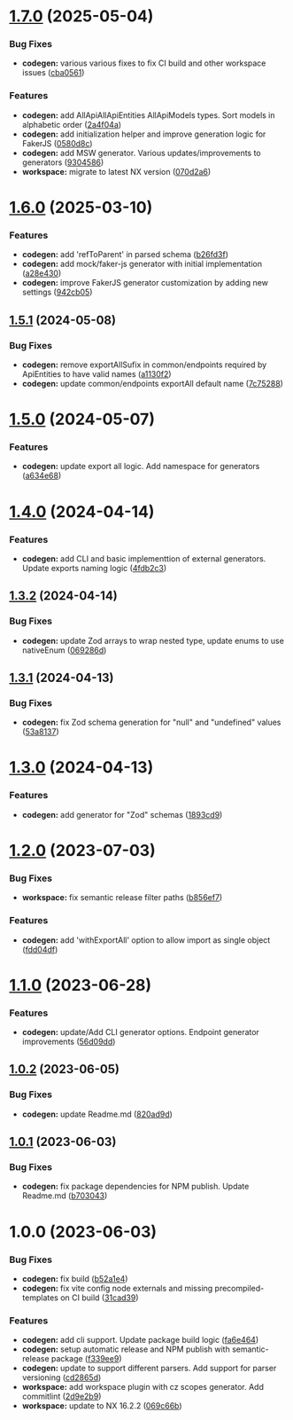 # [1.7.0](https://github.com/ossts/mono/compare/@ossts/codegen-v1.6.0...@ossts/codegen-v1.7.0) (2025-05-04)


### Bug Fixes

* **codegen:** various various fixes to fix CI build and other workspace issues ([cba0561](https://github.com/ossts/mono/commit/cba0561a0cf63a4cc7e0d84c98a8961673131514))


### Features

* **codegen:** add AllApiAllApiEntities AllApiModels types. Sort models in alphabetic order ([2a4f04a](https://github.com/ossts/mono/commit/2a4f04a72b51214409b66623aa868cdc82470032))
* **codegen:** add initialization helper and improve generation logic for FakerJS ([0580d8c](https://github.com/ossts/mono/commit/0580d8c6deb62a102c4cf1540a77e086ed0a5b6c))
* **codegen:** add MSW generator. Various updates/improvements to generators ([9304586](https://github.com/ossts/mono/commit/93045866539cf8e651603fd50b00c1c576ec8249))
* **workspace:** migrate to latest NX version ([070d2a6](https://github.com/ossts/mono/commit/070d2a61626e3b78558bc0bddc6ed1f285f6a0e4))

# [1.6.0](https://github.com/ossts/mono/compare/@ossts/codegen-v1.5.1...@ossts/codegen-v1.6.0) (2025-03-10)


### Features

* **codegen:** add 'refToParent' in parsed schema ([b26fd3f](https://github.com/ossts/mono/commit/b26fd3ff8aac4fe58a8867bae764e630459fda10))
* **codegen:** add mock/faker-js generator with initial implementation ([a28e430](https://github.com/ossts/mono/commit/a28e43003212841e9bfc0fbdcfd2d678315e8c65))
* **codegen:** improve FakerJS generator customization by adding new settings ([942cb05](https://github.com/ossts/mono/commit/942cb058717aea5d3ac7fa84a00874642a866f95))

## [1.5.1](https://github.com/ossts/mono/compare/@ossts/codegen-v1.5.0...@ossts/codegen-v1.5.1) (2024-05-08)


### Bug Fixes

* **codegen:** remove exportAllSufix in common/endpoints required by ApiEntities to have valid names ([a1130f2](https://github.com/ossts/mono/commit/a1130f256575ee16133d0afd55049ac6eab03093))
* **codegen:** update common/endpoints exportAll default name ([7c75288](https://github.com/ossts/mono/commit/7c75288149852f1e45db424e67123a803f04f30d))

# [1.5.0](https://github.com/ossts/mono/compare/@ossts/codegen-v1.4.0...@ossts/codegen-v1.5.0) (2024-05-07)


### Features

* **codegen:** update export all logic. Add namespace for generators ([a634e68](https://github.com/ossts/mono/commit/a634e688c1b0a238cde52758da6b1aeba186cb30))

# [1.4.0](https://github.com/ossts/mono/compare/@ossts/codegen-v1.3.2...@ossts/codegen-v1.4.0) (2024-04-14)


### Features

* **codegen:** add CLI and basic implementtion of external generators. Update exports naming logic ([4fdb2c3](https://github.com/ossts/mono/commit/4fdb2c33471f44b6e1bd4965e7e0c8d5c0cf7bbb))

## [1.3.2](https://github.com/ossts/mono/compare/@ossts/codegen-v1.3.1...@ossts/codegen-v1.3.2) (2024-04-14)


### Bug Fixes

* **codegen:** update Zod arrays to wrap nested type, update enums to use nativeEnum ([069286d](https://github.com/ossts/mono/commit/069286de536d0b74d14c947fb0ace69147954119))

## [1.3.1](https://github.com/ossts/mono/compare/@ossts/codegen-v1.3.0...@ossts/codegen-v1.3.1) (2024-04-13)


### Bug Fixes

* **codegen:** fix Zod schema generation for "null" and "undefined" values ([53a8137](https://github.com/ossts/mono/commit/53a813747635b4dcdf0b88395cde23f9e5b4bb00))

# [1.3.0](https://github.com/ossts/mono/compare/@ossts/codegen-v1.2.0...@ossts/codegen-v1.3.0) (2024-04-13)


### Features

* **codegen:** add generator for "Zod" schemas ([1893cd9](https://github.com/ossts/mono/commit/1893cd9286286dd294397fae05a0e2a28be4168f))

# [1.2.0](https://github.com/ossts/mono/compare/@ossts/codegen-v1.1.0...@ossts/codegen-v1.2.0) (2023-07-03)


### Bug Fixes

* **workspace:** fix semantic release filter paths ([b856ef7](https://github.com/ossts/mono/commit/b856ef77a2606667995a7bf4003bbed8a02e8305))


### Features

* **codegen:** add 'withExportAll' option to allow import as single object ([fdd04df](https://github.com/ossts/mono/commit/fdd04df1b37488ec9ad8d6bc5f60bf081a84535f))

# [1.1.0](https://github.com/ossts/mono/compare/@ossts/codegen-v1.0.2...@ossts/codegen-v1.1.0) (2023-06-28)


### Features

* **codegen:** update/Add CLI generator options. Endpoint generator improvements ([56d09dd](https://github.com/ossts/mono/commit/56d09ddadd5873405d2abfd6fe4577eaca011faa))

## [1.0.2](https://github.com/ossts/mono/compare/@ossts/codegen-v1.0.1...@ossts/codegen-v1.0.2) (2023-06-05)


### Bug Fixes

* **codegen:** update Readme.md ([820ad9d](https://github.com/ossts/mono/commit/820ad9d97ae4d20f6ba81cedcdbdc65859c84609))

## [1.0.1](https://github.com/ossts/mono/compare/@ossts/codegen-v1.0.0...@ossts/codegen-v1.0.1) (2023-06-03)


### Bug Fixes

* **codegen:** fix package dependencies for NPM publish. Update Readme.md ([b703043](https://github.com/ossts/mono/commit/b703043c73740e3665eee8b64f748bb766012d88))

# 1.0.0 (2023-06-03)


### Bug Fixes

* **codegen:** fix build ([b52a1e4](https://github.com/ossts/mono/commit/b52a1e49e88f29aa442334bdc8023c9b3a68db27))
* **codegen:** fix vite config node externals and missing precompiled-templates on CI build ([31cad39](https://github.com/ossts/mono/commit/31cad39351221540808d7e642a01f9ee30c499bd))


### Features

* **codegen:** add cli support. Update package build logic ([fa6e464](https://github.com/ossts/mono/commit/fa6e4640d1c645d606863f8b365f0b86c7aa8e1f))
* **codegen:** setup automatic release and NPM publish with semantic-release package ([f339ee9](https://github.com/ossts/mono/commit/f339ee9dcb58fd64d0e5f95d4a0c32c8768c6ea0))
* **codegen:** update to support different parsers. Add support for parser versioning ([cd2865d](https://github.com/ossts/mono/commit/cd2865d88b240229e5afa6de386d4900a8656228))
* **workspace:** add workspace plugin with cz scopes generator. Add commitlint ([2d9e2b9](https://github.com/ossts/mono/commit/2d9e2b9ec7a83a7390732c341b38d7a18eed3988))
* **workspace:** update to NX 16.2.2 ([069c66b](https://github.com/ossts/mono/commit/069c66b449bb663d66fc2a38dd4dbb4f4e221839))
